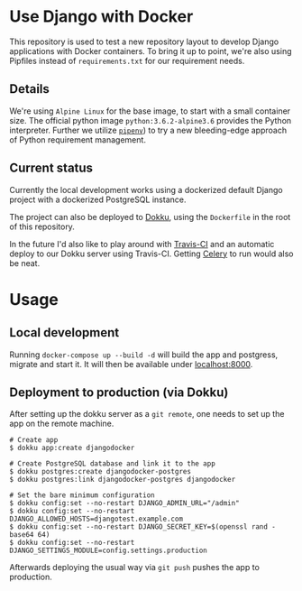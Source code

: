 # Use Django with Docker

This repository is used to test a new repository layout to develop Django
applications with Docker containers. To bring it up to point, we're also using
Pipfiles instead of `requirements.txt` for our requirement needs.

## Details

We're using `Alpine Linux` for the base image, to start with a small container
size. The official python image `python:3.6.2-alpine3.6` provides the Python
interpreter. Further we utilize
[`pipenv`](https://github.com/kennethreitz/pipenv)) to try a new bleeding-edge
approach of Python requirement management.

## Current status

Currently the local development works using a dockerized default Django project
with a dockerized PostgreSQL instance.

The project can also be deployed to [Dokku](https://github.com/dokku/dokku), using the `Dockerfile` in the root of this repository.

In the future I'd also like to play around with
[Travis-CI](https://travis-ci.org) and an automatic deploy to our Dokku server
using Travis-CI. Getting [Celery](http://www.celeryproject.org/) to run would
also be neat.

# Usage

## Local development

Running `docker-compose up --build -d` will build the app and postgress, migrate
and start it. It will then be available under
[localhost:8000](http://localhost:8000).

## Deployment to production (via Dokku)

After setting up the dokku server as a `git remote`, one needs to set up the app
on the remote machine.

```
# Create app
$ dokku app:create djangodocker

# Create PostgreSQL database and link it to the app
$ dokku postgres:create djangodocker-postgres
$ dokku postgres:link djangodocker-postgres djangodocker

# Set the bare minimum configuration
$ dokku config:set --no-restart DJANGO_ADMIN_URL="/admin"
$ dokku config:set --no-restart DJANGO_ALLOWED_HOSTS=djangotest.example.com
$ dokku config:set --no-restart DJANGO_SECRET_KEY=$(openssl rand -base64 64)
$ dokku config:set --no-restart DJANGO_SETTINGS_MODULE=config.settings.production
```

Afterwards deploying the usual way via `git push` pushes the app to production.
